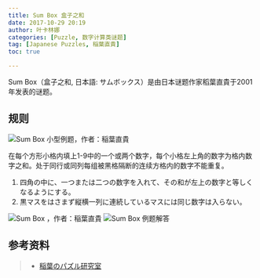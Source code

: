 ```yaml
---
title: Sum Box 盒子之和
date: 2017-10-29 20:19
author: 叶卡林娜
categories: [Puzzle, 数字计算类谜题]
tag: [Japanese Puzzles, 稲葉直貴]
toc: true

---
```


Sum Box（盒子之和, 日本語: サムボックス）是由日本谜题作家稻葉直貴于2001年发表的谜题。

## 规则

![Sum Box 小型例题，作者：稲葉直貴](/images/sumbox.png)

在每个方形小格内填上1-9中的一个或两个数字，每个小格左上角的数字为格内数字之和。处于同行或同列每组被黑格隔断的连续方格内的数字不能重复。


1. 四角の中に、一つまたは二つの数字を入れて、その和が左上の数字と等しくなるようにする。
2. 黒マスをはさまず縦横一列に連続しているマスには同じ数字は入らない。


![Sum Box ，作者：稲葉直貴](/images/sumbox_e.png)
![Sum Box 例题解答](/images/sumbox_a.png)

## 参考资料

> - [稲葉のパズル研究室](http://inabapuzzle.com/honkaku/sum.html)